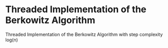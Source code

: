 Threaded Implementation of the Berkowitz Algorithm
===

Threaded Implementation of the Berkowitz Algorithm with step complexity log(n)
